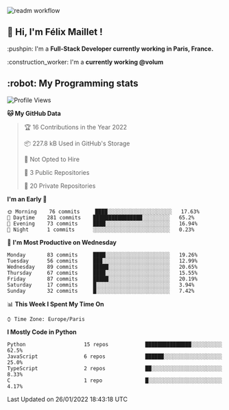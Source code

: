 ![readm workflow](https://github.com/fmaillet24/fmaillet24/actions/workflows/main.yml/badge.svg)

<h2>👋 Hi, I'm Félix Maillet !</h2>

<p>:pushpin: I'm a <strong>Full-Stack Developer currently working in Paris, France.</strong></p>
<p>:construction_worker: I'm a <strong>currently working @volum</strong></p>

<h2>:robot: My Programming stats</h2>

<!--START_SECTION:waka-->
![Profile Views](http://img.shields.io/badge/Profile%20Views-1-blue)

**🐱 My GitHub Data** 

> 🏆 16 Contributions in the Year 2022
 > 
> 📦 227.8 kB Used in GitHub's Storage 
 > 
> 🚫 Not Opted to Hire
 > 
> 📜 3 Public Repositories 
 > 
> 🔑 20 Private Repositories  
 > 
**I'm an Early 🐤** 

```text
🌞 Morning    76 commits     ████░░░░░░░░░░░░░░░░░░░░░   17.63% 
🌆 Daytime    281 commits    ████████████████░░░░░░░░░   65.2% 
🌃 Evening    73 commits     ████░░░░░░░░░░░░░░░░░░░░░   16.94% 
🌙 Night      1 commits      ░░░░░░░░░░░░░░░░░░░░░░░░░   0.23%

```
📅 **I'm Most Productive on Wednesday** 

```text
Monday       83 commits     ████░░░░░░░░░░░░░░░░░░░░░   19.26% 
Tuesday      56 commits     ███░░░░░░░░░░░░░░░░░░░░░░   12.99% 
Wednesday    89 commits     █████░░░░░░░░░░░░░░░░░░░░   20.65% 
Thursday     67 commits     ████░░░░░░░░░░░░░░░░░░░░░   15.55% 
Friday       87 commits     █████░░░░░░░░░░░░░░░░░░░░   20.19% 
Saturday     17 commits     █░░░░░░░░░░░░░░░░░░░░░░░░   3.94% 
Sunday       32 commits     █░░░░░░░░░░░░░░░░░░░░░░░░   7.42%

```


📊 **This Week I Spent My Time On** 

```text
⌚︎ Time Zone: Europe/Paris

```

**I Mostly Code in Python** 

```text
Python                   15 repos            ███████████████░░░░░░░░░░   62.5% 
JavaScript               6 repos             ██████░░░░░░░░░░░░░░░░░░░   25.0% 
TypeScript               2 repos             ██░░░░░░░░░░░░░░░░░░░░░░░   8.33% 
C                        1 repo              █░░░░░░░░░░░░░░░░░░░░░░░░   4.17%

```



 Last Updated on 26/01/2022 18:43:18 UTC
<!--END_SECTION:waka-->
